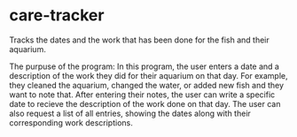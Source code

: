# care-tracker
Tracks the dates and the work that has been done for the fish and their aquarium.

The purpuse of the program:
In this program, the user enters a date and a description of the work they did for their aquarium on that day. For example, they cleaned the aquarium, changed the water, or added new fish and they want to note that. After entering their notes, the user can write a specific date to recieve the description of the work done on that day. The user can also request a list of all entries, showing the dates along with their corresponding work descriptions.